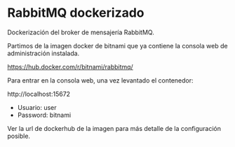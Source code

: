# RabbitMQ dockerizado

Dockerización del broker de mensajería RabbitMQ.

Partimos de la imagen docker de bitnami que ya contiene la consola web de administración instalada.

https://hub.docker.com/r/bitnami/rabbitmq/

Para entrar en la consola web, una vez levantado el contenedor:

http://localhost:15672

- Usuario: user
- Password: bitnami

Ver la url de dockerhub de la imagen para más detalle de la configuración posible.

